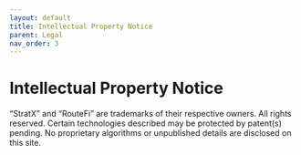 ```yaml
---
layout: default
title: Intellectual Property Notice
parent: Legal
nav_order: 3
---
```


# Intellectual Property Notice

“StratX” and “RouteFi” are trademarks of their respective owners. All rights reserved. Certain technologies described may be protected by patent(s) pending. No proprietary algorithms or unpublished details are disclosed on this site.
